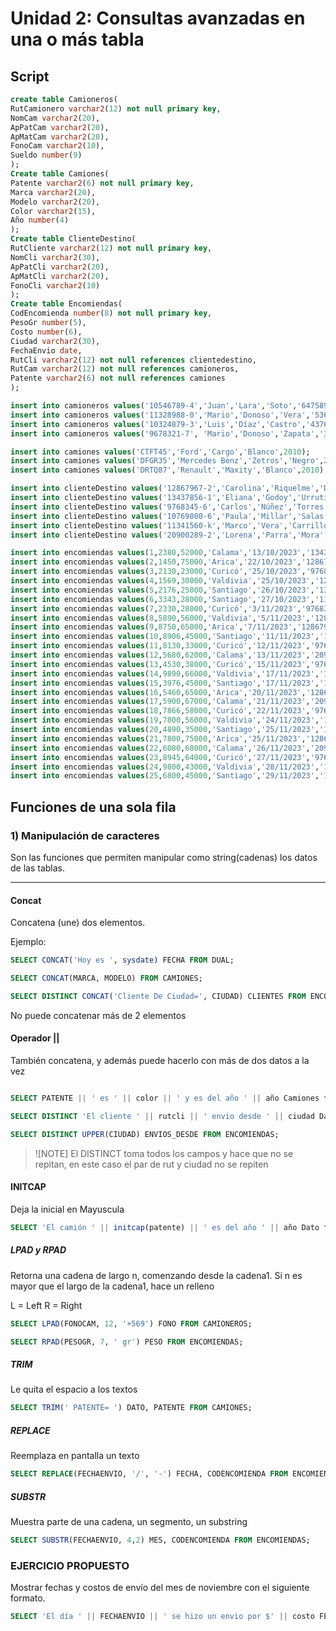 
# Unidad 2: Consultas avanzadas en una o más tabla
## Script

```sql
create table Camioneros(
RutCamionero varchar2(12) not null primary key,
NomCam varchar2(20),
ApPatCam varchar2(20),
ApMatCam varchar2(20),
FonoCam varchar2(10),
Sueldo number(9)
);
Create table Camiones(
Patente varchar2(6) not null primary key,
Marca varchar2(20),
Modelo varchar2(20),
Color varchar2(15),
Año number(4)
);
Create table ClienteDestino(
RutCliente varchar2(12) not null primary key,
NomCli varchar2(30),
ApPatCli varchar2(20),
ApMatCli varchar2(20),
FonoCli varchar2(10)
);
Create table Encomiendas(
CodEncomienda number(8) not null primary key,
PesoGr number(5),
Costo number(6),
Ciudad varchar2(30),
FechaEnvio date,
RutCli varchar2(12) not null references clientedestino,
RutCam varchar2(12) not null references camioneros,
Patente varchar2(6) not null references camiones
);

insert into camioneros values('10546789-4','Juan','Lara','Soto','64758999' ,340000);
insert into camioneros values('11328988-0','Mario','Donoso','Vera','53647800',350000);
insert into camioneros values('10324879-3','Luis','Díaz','Castro','43769034',340000);
insert into camioneros values('9678321-7', 'Mario','Donoso','Zapata','32879980',350000);

insert into camiones values('CTFT45','Ford','Cargo','Blanco',2010);
insert into camiones values('DFGR35','Mercedes Benz','Zetros','Negro',2011);
insert into camiones values('DRTQ87','Renault','Maxity','Blanco',2010);

insert into clienteDestino values('12867967-2','Carolina','Riquelme','Duarte','947528596');
insert into clienteDestino values('13437856-1','Eliana','Godoy','Urrutia','939881765');
insert into clienteDestino values('9768345-6','Carlos','Núñez','Torres','965639011');
insert into clienteDestino values('10769800-6','Paula','Millar','Salas','985619675');
insert into clienteDestino values('11341560-k','Marco','Vera','Carrillo','992039100');
insert into clienteDestino values('20900289-2','Lorena','Parra','Mora','945879826');

insert into encomiendas values(1,2380,52000,'Calama','13/10/2023','13437856-1','11328988-0','CTFT45');
insert into encomiendas values(2,1450,75000,'Arica','22/10/2023','12867967-2','10546789-4','DFGR35');
insert into encomiendas values(3,2130,23000,'Curicó','25/10/2023','9768345-6','9678321-7','CTFT45');
insert into encomiendas values(4,1569,30000,'Valdivia','25/10/2023','12867967-2','10324879-3','DRTQ87');
insert into encomiendas values(5,2176,25000,'Santiago','26/10/2023','13437856-1','11328988-0','DFGR35');
insert into encomiendas values(6,3343,28000,'Santiago','27/10/2023','11341560-k','10546789-4','DRTQ87');
insert into encomiendas values(7,2330,28000,'Curicó','3/11/2023','9768345-6','9678321-7','DRTQ87');
insert into encomiendas values(8,5890,56000,'Valdivia','5/11/2023','12867967-2','10324879-3','CTFT45');
insert into encomiendas values(9,8750,65000,'Arica','7/11/2023','12867967-2','11328988-0','DRTQ87');
insert into encomiendas values(10,8906,45000,'Santiago','11/11/2023','10769800-6','10546789-4','CTFT45');
insert into encomiendas values(11,8130,33000,'Curicó','12/11/2023','9768345-6','11328988-0','DRTQ87');
insert into encomiendas values(12,5680,62000,'Calama','13/11/2023','20900289-2','9678321-7','DFGR35');
insert into encomiendas values(13,4530,38000,'Curicó','15/11/2023','9768345-6', '11328988-0','DFGR35');
insert into encomiendas values(14,9890,66000,'Valdivia','17/11/2023','12867967-2','9678321-7','DRTQ87');
insert into encomiendas values(15,3976,45000,'Santiago','17/11/2023','13437856-1','10546789-4','DFGR35');
insert into encomiendas values(16,5460,65000,'Arica','20/11/2023','12867967-2','10546789-4','CTFT45');
insert into encomiendas values(17,5900,67000,'Calama','21/11/2023','20900289-2','9678321-7','CTFT45');
insert into encomiendas values(18,7866,58000,'Curicó','22/11/2023','9768345-6', '11328988-0','DFGR35');
insert into encomiendas values(19,7800,56000,'Valdivia','24/11/2023','12867967-2','9678321-7','CTFT45');
insert into encomiendas values(20,4890,35000,'Santiago','25/11/2023','13437856-1','10546789-4', 'DRTQ87');
insert into encomiendas values(21,7800,75000,'Arica','25/11/2023','12867967-2','9678321-7','CTFT45');
insert into encomiendas values(22,6080,68000,'Calama','26/11/2023','20900289-2','11328988-0','DRTQ87');
insert into encomiendas values(23,8945,64000,'Curicó','27/11/2023','9768345-6','10546789-4','DFGR35');
insert into encomiendas values(24,9800,43000,'Valdivia','28/11/2023','12867967-2','10324879-3','CTFT45');
insert into encomiendas values(25,6800,45000,'Santiago','29/11/2023','13437856-1','11328988-0', 'DRTQ87');

```


## Funciones de una sola fila

### 1) Manipulación de caracteres

Son las funciones que permiten manipular como string(cadenas) los datos de las tablas. 

---

#### Concat
Concatena (une) dos elementos.

Ejemplo:

```sql
SELECT CONCAT('Hoy es ', sysdate) FECHA FROM DUAL;

SELECT CONCAT(MARCA, MODELO) FROM CAMIONES;

SELECT DISTINCT CONCAT('Cliente De Ciudad=', CIUDAD) CLIENTES FROM ENCOMIENDAS;

```

No puede concatenar más de 2 elementos

#### Operador ||

También concatena, y además puede hacerlo con más de dos datos a la vez

```sql

SELECT PATENTE || ' es ' || color || ' y es del año ' || año Camiones from camiones;

SELECT DISTINCT 'El cliente ' || rutcli || ' envio desde ' || ciudad Datos from encomiendas;

SELECT DISTINCT UPPER(CIUDAD) ENVIOS_DESDE FROM ENCOMIENDAS;
```

> ![NOTE]
> El DISTINCT toma todos los campos y hace que no se repitan, en este caso el par de rut y ciudad no se repiten

#### INITCAP

Deja la inicial en Mayuscula

```SQL
SELECT 'El camión ' || initcap(patente) || ' es del año ' || año Dato from camiones;
```

##### LPAD y RPAD

Retorna una cadena de largo n, comenzando desde la cadena1. Si n es mayor que el largo de la cadena1, hace un relleno

L = Left
R = Right

```SQL
SELECT LPAD(FONOCAM, 12, '+569') FONO FROM CAMIONEROS;

SELECT RPAD(PESOGR, 7, ' gr') PESO FROM ENCOMIENDAS;
```

##### TRIM

Le quita el espacio a los textos

```SQL
SELECT TRIM(' PATENTE= ') DATO, PATENTE FROM CAMIONES;
```

##### REPLACE

Reemplaza en pantalla un texto

```SQL
SELECT REPLACE(FECHAENVIO, '/', '-') FECHA, CODENCOMIENDA FROM ENCOMIENDAS;
```

##### SUBSTR

Muestra parte de una cadena, un segmento, un substring

```sql
SELECT SUBSTR(FECHAENVIO, 4,2) MES, CODENCOMIENDA FROM ENCOMIENDAS;
```

### EJERCICIO PROPUESTO

Mostrar fechas y costos de envío del mes de noviembre con el siguiente formato.

```SQL
SELECT 'El día ' || FECHAENVIO || ' se hizo un envio por $' || costo FECHAS_Y_COSTOS from ENCOMIENDAS WHERE fechaenvio LIKE '%/11/%' ORDER BY FECHAENVIO;
```
